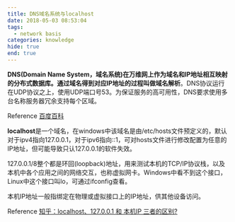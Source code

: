 ```yaml
---
title: DNS域名系统与localhost
date: 2018-05-03 08:53:04
tags:
  - network basis
categories: knowledge
hide: true
end: true
---
```


**DNS(Domain Name System，域名系统)**在万维网上作为域名和IP地址相互映射的分布式数据库。通过域名得到对应IP地址的过程叫做**域名解析**。DNS协议运行在UDP协议之上，使用UDP端口号53。为保证服务的高可用性，DNS要求使用多台名称服务器冗余支持每个区域。

Reference [百度百科](https://baike.baidu.com/item/DNS/427444#reference-[4]-15346050-wrap)


**localhost**是一个域名，在windows中该域名是由/etc/hosts文件预定义的，默认对于ipv4指向127.0.0.1，对于ipv6指向::1，可对hosts文件进行修改配置为任意的IP地址，但可能导致只认127.0.0.1的软件失效。

127.0.0.1/8整个都是环回(loopback)地址，用来测试本机的TCP/IP协议栈，以及本机中各个应用之间的网络交互，也称虚拟网卡。Windows中看不到这个接口，Linux中这个接口叫lo，可通过ifconfig查看。

本机IP地址一般指绑定在物理或虚拟接口上的IP地址，供其他设备访问。

Reference [知乎：localhost、127.0.0.1 和 本机IP 三者的区别?](https://www.zhihu.com/question/23940717)
